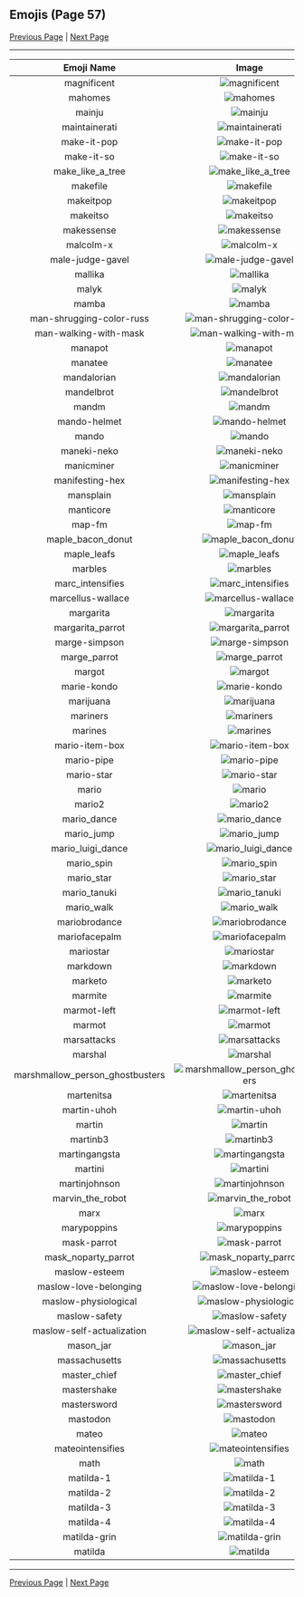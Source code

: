 
## Emojis (Page 57)

[Previous Page](/docs/hashicorp/page-l-0056.md)
  | [Next Page](/docs/hashicorp/page-m-0058.md)

<hr />

|Emoji Name|Image|
| :-: | :-: |
|magnificent| ![magnificent](/emojis/hashicorp/magnificent.png)|
|mahomes| ![mahomes](/emojis/hashicorp/mahomes.png)|
|mainju| ![mainju](/emojis/hashicorp/mainju.jpg)|
|maintainerati| ![maintainerati](/emojis/hashicorp/maintainerati.jpg)|
|make-it-pop| ![make-it-pop](/emojis/hashicorp/make-it-pop.png)|
|make-it-so| ![make-it-so](/emojis/hashicorp/make-it-so.gif)|
|make_like_a_tree| ![make_like_a_tree](/emojis/hashicorp/make_like_a_tree.gif)|
|makefile| ![makefile](/emojis/hashicorp/makefile.png)|
|makeitpop| ![makeitpop](/emojis/hashicorp/makeitpop.png)|
|makeitso| ![makeitso](/emojis/hashicorp/makeitso.jpg)|
|makessense| ![makessense](/emojis/hashicorp/makessense.jpg)|
|malcolm-x| ![malcolm-x](/emojis/hashicorp/malcolm-x.png)|
|male-judge-gavel| ![male-judge-gavel](/emojis/hashicorp/male-judge-gavel.png)|
|mallika| ![mallika](/emojis/hashicorp/mallika.png)|
|malyk| ![malyk](/emojis/hashicorp/malyk.png)|
|mamba| ![mamba](/emojis/hashicorp/mamba.png)|
|man-shrugging-color-russ| ![man-shrugging-color-russ](/emojis/hashicorp/man-shrugging-color-russ.png)|
|man-walking-with-mask| ![man-walking-with-mask](/emojis/hashicorp/man-walking-with-mask.png)|
|manapot| ![manapot](/emojis/hashicorp/manapot.jpg)|
|manatee| ![manatee](/emojis/hashicorp/manatee.png)|
|mandalorian| ![mandalorian](/emojis/hashicorp/mandalorian.jpg)|
|mandelbrot| ![mandelbrot](/emojis/hashicorp/mandelbrot.jpg)|
|mandm| ![mandm](/emojis/hashicorp/mandm.png)|
|mando-helmet| ![mando-helmet](/emojis/hashicorp/mando-helmet.png)|
|mando| ![mando](/emojis/hashicorp/mando.jpg)|
|maneki-neko| ![maneki-neko](/emojis/hashicorp/maneki-neko.png)|
|manicminer| ![manicminer](/emojis/hashicorp/manicminer.png)|
|manifesting-hex| ![manifesting-hex](/emojis/hashicorp/manifesting-hex.png)|
|mansplain| ![mansplain](/emojis/hashicorp/mansplain.jpg)|
|manticore| ![manticore](/emojis/hashicorp/manticore.png)|
|map-fm| ![map-fm](/emojis/hashicorp/map-fm.png)|
|maple_bacon_donut| ![maple_bacon_donut](/emojis/hashicorp/maple_bacon_donut.jpg)|
|maple_leafs| ![maple_leafs](/emojis/hashicorp/maple_leafs.png)|
|marbles| ![marbles](/emojis/hashicorp/marbles.png)|
|marc_intensifies| ![marc_intensifies](/emojis/hashicorp/marc_intensifies.gif)|
|marcellus-wallace| ![marcellus-wallace](/emojis/hashicorp/marcellus-wallace.jpg)|
|margarita| ![margarita](/emojis/hashicorp/margarita.png)|
|margarita_parrot| ![margarita_parrot](/emojis/hashicorp/margarita_parrot.gif)|
|marge-simpson| ![marge-simpson](/emojis/hashicorp/marge-simpson.png)|
|marge_parrot| ![marge_parrot](/emojis/hashicorp/marge_parrot.gif)|
|margot| ![margot](/emojis/hashicorp/margot.png)|
|marie-kondo| ![marie-kondo](/emojis/hashicorp/marie-kondo.png)|
|marijuana| ![marijuana](/emojis/hashicorp/marijuana.png)|
|mariners| ![mariners](/emojis/hashicorp/mariners.png)|
|marines| ![marines](/emojis/hashicorp/marines.jpg)|
|mario-item-box| ![mario-item-box](/emojis/hashicorp/mario-item-box.png)|
|mario-pipe| ![mario-pipe](/emojis/hashicorp/mario-pipe.png)|
|mario-star| ![mario-star](/emojis/hashicorp/mario-star.png)|
|mario| ![mario](/emojis/hashicorp/mario.png)|
|mario2| ![mario2](/emojis/hashicorp/mario2.gif)|
|mario_dance| ![mario_dance](/emojis/hashicorp/mario_dance.gif)|
|mario_jump| ![mario_jump](/emojis/hashicorp/mario_jump.gif)|
|mario_luigi_dance| ![mario_luigi_dance](/emojis/hashicorp/mario_luigi_dance.gif)|
|mario_spin| ![mario_spin](/emojis/hashicorp/mario_spin.gif)|
|mario_star| ![mario_star](/emojis/hashicorp/mario_star.gif)|
|mario_tanuki| ![mario_tanuki](/emojis/hashicorp/mario_tanuki.gif)|
|mario_walk| ![mario_walk](/emojis/hashicorp/mario_walk.gif)|
|mariobrodance| ![mariobrodance](/emojis/hashicorp/mariobrodance.gif)|
|mariofacepalm| ![mariofacepalm](/emojis/hashicorp/mariofacepalm.gif)|
|mariostar| ![mariostar](/emojis/hashicorp/mariostar.gif)|
|markdown| ![markdown](/emojis/hashicorp/markdown.png)|
|marketo| ![marketo](/emojis/hashicorp/marketo.png)|
|marmite| ![marmite](/emojis/hashicorp/marmite.jpg)|
|marmot-left| ![marmot-left](/emojis/hashicorp/marmot-left.png)|
|marmot| ![marmot](/emojis/hashicorp/marmot.png)|
|marsattacks| ![marsattacks](/emojis/hashicorp/marsattacks.png)|
|marshal| ![marshal](/emojis/hashicorp/marshal.png)|
|marshmallow_person_ghostbusters| ![marshmallow_person_ghostbusters](/emojis/hashicorp/marshmallow_person_ghostbusters.jpg)|
|martenitsa| ![martenitsa](/emojis/hashicorp/martenitsa.png)|
|martin-uhoh| ![martin-uhoh](/emojis/hashicorp/martin-uhoh.png)|
|martin| ![martin](/emojis/hashicorp/martin.jpg)|
|martinb3| ![martinb3](/emojis/hashicorp/martinb3.png)|
|martingangsta| ![martingangsta](/emojis/hashicorp/martingangsta.jpg)|
|martini| ![martini](/emojis/hashicorp/martini.png)|
|martinjohnson| ![martinjohnson](/emojis/hashicorp/martinjohnson.png)|
|marvin_the_robot| ![marvin_the_robot](/emojis/hashicorp/marvin_the_robot.png)|
|marx| ![marx](/emojis/hashicorp/marx.png)|
|marypoppins| ![marypoppins](/emojis/hashicorp/marypoppins.png)|
|mask-parrot| ![mask-parrot](/emojis/hashicorp/mask-parrot.gif)|
|mask_noparty_parrot| ![mask_noparty_parrot](/emojis/hashicorp/mask_noparty_parrot.png)|
|maslow-esteem| ![maslow-esteem](/emojis/hashicorp/maslow-esteem.png)|
|maslow-love-belonging| ![maslow-love-belonging](/emojis/hashicorp/maslow-love-belonging.png)|
|maslow-physiological| ![maslow-physiological](/emojis/hashicorp/maslow-physiological.png)|
|maslow-safety| ![maslow-safety](/emojis/hashicorp/maslow-safety.png)|
|maslow-self-actualization| ![maslow-self-actualization](/emojis/hashicorp/maslow-self-actualization.png)|
|mason_jar| ![mason_jar](/emojis/hashicorp/mason_jar.jpg)|
|massachusetts| ![massachusetts](/emojis/hashicorp/massachusetts.png)|
|master_chief| ![master_chief](/emojis/hashicorp/master_chief.gif)|
|mastershake| ![mastershake](/emojis/hashicorp/mastershake.png)|
|mastersword| ![mastersword](/emojis/hashicorp/mastersword.png)|
|mastodon| ![mastodon](/emojis/hashicorp/mastodon.png)|
|mateo| ![mateo](/emojis/hashicorp/mateo.png)|
|mateointensifies| ![mateointensifies](/emojis/hashicorp/mateointensifies.gif)|
|math| ![math](/emojis/hashicorp/math.png)|
|matilda-1| ![matilda-1](/emojis/hashicorp/matilda-1.png)|
|matilda-2| ![matilda-2](/emojis/hashicorp/matilda-2.png)|
|matilda-3| ![matilda-3](/emojis/hashicorp/matilda-3.png)|
|matilda-4| ![matilda-4](/emojis/hashicorp/matilda-4.png)|
|matilda-grin| ![matilda-grin](/emojis/hashicorp/matilda-grin.png)|
|matilda| ![matilda](/emojis/hashicorp/matilda.png)|

<hr/>

[Previous Page](/docs/hashicorp/page-l-0056.md)
  | [Next Page](/docs/hashicorp/page-m-0058.md)